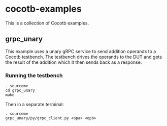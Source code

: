 # cocotb-examples

This is a collection of Cocotb examples.

## grpc_unary

This example uses a unary gRPC service to send addition operands to a Cocotb testbench.  The
testbench drives the operands to the DUT and gets the result of the addition which it then
sends back as a response.

### Running the testbench

```
. sourceme
cd grpc_unary
make
```

Then in a separate terminal:

```
. sourceme
grpc_unary/py/grpc_client.py <opa> <opb>
```